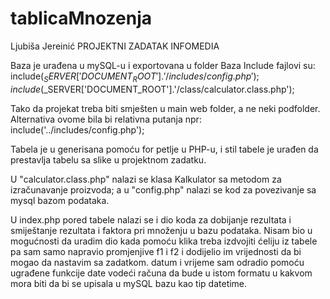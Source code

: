 # tablicaMnozenja

Ljubiša Jereinić PROJEKTNI ZADATAK INFOMEDIA

Baza je urađena u mySQL-u i exportovana u folder Baza
Include fajlovi su: include($_SERVER['DOCUMENT_ROOT'].'/includes/config.php');
                    include($_SERVER['DOCUMENT_ROOT'].'/class/calculator.class.php');

Tako da projekat treba biti smješten u main web folder, a ne neki podfolder. Alternativa ovome bila bi relativna putanja npr: include('../includes/config.php');

Tabela je u generisana pomoću for petlje u PHP-u, i stil tabele je urađen da prestavlja tabelu sa slike u projektnom zadatku.

U "calculator.class.php" nalazi se klasa Kalkulator sa metodom za izračunavanje proizvoda; a u "config.php" nalazi se kod za povezivanje sa mysql bazom podataka.

U index.php pored tabele nalazi se i dio koda za dobijanje rezultata i smiještanje rezultata i faktora pri množenju u bazu podataka. Nisam bio u mogućnosti da uradim dio kada pomoću klika treba izdvojiti ćeliju iz tabele pa sam samo napravio promjenjive f1 i f2 i dodijelio im vrijednosti da bi mogao da nastavim sa zadatkom. datum i vrijeme sam odradio pomoću ugrađene funkcije date vodeći računa da bude u istom formatu u kakvom mora biti da bi se upisala u mySQL bazu kao tip datetime.



